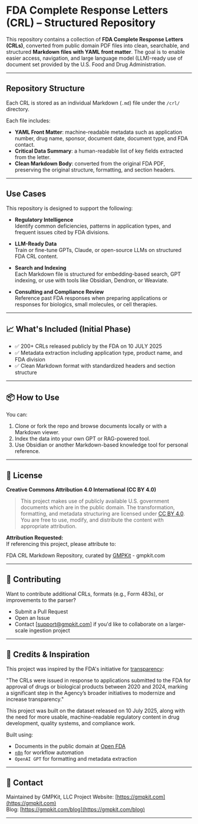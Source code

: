 # FDA Complete Response Letters (CRL) – Structured Repository

This repository contains a collection of **FDA Complete Response Letters (CRLs)**, converted from public domain PDF files into clean, searchable, and structured **Markdown files with YAML front matter**. The goal is to enable easier access, navigation, and large language model (LLM)-ready use of document set provided by the U.S. Food and Drug Administration.

---

## Repository Structure

Each CRL is stored as an individual Markdown (`.md`) file under the `/crl/` directory.

Each file includes:
- **YAML Front Matter**: machine-readable metadata such as application number, drug name, sponsor, document date, document type, and FDA contact.
- **Critical Data Summary**: a human-readable list of key fields extracted from the letter.
- **Clean Markdown Body**: converted from the original FDA PDF, preserving the original structure, formatting, and section headers.

---

## Use Cases

This repository is designed to support the following:

- **Regulatory Intelligence**  
  Identify common deficiencies, patterns in application types, and frequent issues cited by FDA divisions.

- **LLM-Ready Data**  
  Train or fine-tune GPTs, Claude, or open-source LLMs on structured FDA CRL content.

- **Search and Indexing**  
  Each Markdown file is structured for embedding-based search, GPT indexing, or use with tools like Obsidian, Dendron, or Weaviate.

- **Consulting and Compliance Review**  
  Reference past FDA responses when preparing applications or responses for biologics, small molecules, or cell therapies.

---

## 📈 What's Included (Initial Phase)

- ✅ 200+ CRLs released publicly by the FDA on 10 JULY 2025
- ✅ Metadata extraction including application type, product name, and FDA division
- ✅ Clean Markdown format with standardized headers and section structure


---

## 📦 How to Use

You can:
1. Clone or fork the repo and browse documents locally or with a Markdown viewer.
2. Index the data into your own GPT or RAG-powered tool.
3. Use Obsidian or another Markdown-based knowledge tool for personal reference.

---

## 📜 License

**Creative Commons Attribution 4.0 International (CC BY 4.0)**

> This project makes use of publicly available U.S. government documents which are in the public domain. The transformation, formatting, and metadata structuring are licensed under [CC BY 4.0](https://creativecommons.org/licenses/by/4.0/). You are free to use, modify, and distribute the content with appropriate attribution.

**Attribution Requested:**  
If referencing this project, please attribute to:

FDA CRL Markdown Repository, curated by [GMPKit](https://gmpkit.com) - gmpkit.com


---

## 🔧 Contributing

Want to contribute additional CRLs, formats (e.g., Form 483s), or improvements to the parser?

- Submit a Pull Request
- Open an Issue
- Contact [support@gmpkit.com] if you'd like to collaborate on a larger-scale ingestion project

---

## 🧠 Credits & Inspiration

This project was inspired by the FDA's initiative for [transparency](https://www.fda.gov/news-events/press-announcements/fda-embraces-radical-transparency-publishing-complete-response-letters):

"The CRLs were issued in response to applications submitted to the FDA for approval of drugs or biological products between 2020 and 2024, marking a significant step in the Agency’s broader initiatives to modernize and increase transparency."

This project was built on the dataset released on 10 July 2025, along with the need for more usable, machine-readable regulatory content in drug development, quality systems, and compliance work.

Built using:
- Documents in the public domain at [Open FDA](https://open.fda.gov/apis/other/approved_CRLs/)
- [`n8n`](https://n8n.io/) for workflow automation
- `OpenAI GPT` for formatting and metadata extraction
---

## 📮 Contact

Maintained by GMPKit, LLC
Project Website: [https://gmpkit.com](https://gmpkit.com)  
Blog: [https://gmpkit.com/blog](https://gmpkit.com/blog)

---

